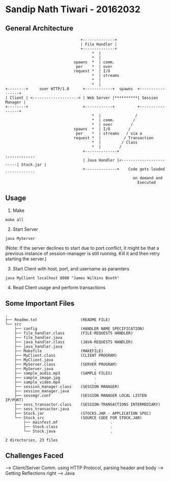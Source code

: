 # Sandip Nath Tiwari - 20162032

## General Architecture
```
                                 +--------------+
                                 | File Handler |
                                 +--------------+
                                      *  |
                                      *  |
                              spawns  *  | comm.
                               per    *  | over
                              request *  | I/O
                                      *  | streams
                                      *  |
                                      *  |
+--------+     over HTTP/1.0      +------------+  spawns  +-----------------+
| Client | <--------------------> | Web Server |**********| Session Manager |
+--------+                        +------------+          +-----------------+
                                      *  |               /
                                      *  | comm.        /
                                      *  | over        / 
                              spawns  *  | I/O        /
                               per    *  | streams   / via a
                              request *  |          / Transaction
                                      *  |         / Class
                                      *  |        /
                                  +--------------+                         ,,,,,,,,,,,,,
                                  | Java Handler |<------------------------| Stock.jar |
                                  +--------------+    Code gets loaded     `````````````
                                                        on demand and 
                                                          Executed

```
## Usage

1. Make
```
make all
```
2. Start Server
```
java MyServer
```
   (Note: If the server declines to start due to port conflict,
    it might be that a previous instance of session-manager is still
    running. Kill it and then retry starting the server.)

3. Start Client with host, port, and username as paramters
```
java MyClient localhost 8080 "James Wilkins Booth"
```
4. Read Client usage and perform transactions

## Some Important Files
```
.
├── Readme.txt                   (README FILE)
└── src
    ├── config                   (HANDLER NAME SPECIFICATION)
    ├── file_handler.class       (FILE-REQUESTS HANDLER)
    ├── file_handler.java              .
    ├── java_handler.class       (JAVA-REQUESTS HANDLER)
    ├── java_handler.java              .
    ├── Makefile                 (MAKEFILE)
    ├── MyClient.class           (CLIENT PROGRAM)
    ├── MyClient.java                  .
    ├── MyServer.class           (SERVER PROGRAM)
    ├── MyServer.java                  .
    ├── sample_audio.mp3         (SAMPLE FILES)
    ├── sample_image.jpg               .
    ├── sample_video.mp4               .
    ├── session_manager.class    (SESSION MANAGER)
    ├── session_manager.java
    ├── sessmgr.conf             (SESSION MANAGER LOCAL LISTEN IP/PORT)
    ├── sess_transactor.class    (SESSION-TRANSACTIONS INTERMEDIARY)
    ├── sess_transactor.java
    ├── Stock.jar                (STOCKS.JAR - APPLICATION SPEC)
    └── Stock_src                (SOURCE CODE FOR STOCK.JAR)
        ├── mainfest.mf                       .
        ├── Stock.class                       .
        └── Stock.java                        .

2 directories, 23 files
```

## Challenges Faced
--> Client/Server Comm. using HTTP Protocol, parsing header and body
--> Getting Reflections right
--> Java
